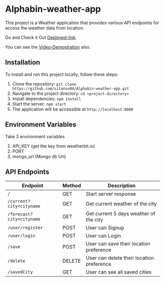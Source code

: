 # Alphabin-weather-app

This project is a Weather application that provides various API endpoints for access the weather data from location.

Go and Check it Out [Deployed-link](https://alphabin-technology-weather-app.netlify.app/).

You can see the [Video-Demostration](https://drive.google.com/file/d/10l2tAT8-6dQJo3mFaQUMNie3Sva_jfQM/view?usp=sharing) also.

## Installation

To install and run this project locally, follow these steps:

1. Clone the repository: `git clone https://github.com/sitansu04/Alphabin-weather-app.git`
2. Navigate to the project directory: `cd <project-directory>`
3. Install dependencies: `npm install`
4. Start the server: `npm start`
5. The application will be accessible at `http://localhost:8000`

## Environment Variables

Take 3  environment variables 
 1. API_KEY (get the key from weatherbit.io)
 2. PORT
 3. mongo_url (Mongo db Url)

## API Endpoints

| Endpoint                    | Method | Description                               |
|-----------------------------|--------|-------------------------------------------|
| `/`                         | GET    | Start server response                     |
| `/current?city=cityname`    | GET    | Get current weather of the city           |
| `/forecast?city=cityname`   | GET    | Get current 5 days weather of the city    |
| `/user/register`            | POST   | User can Signup                           |
| `/user/login`               | POST   | User can Login                            |
| `/save`                     | POST   | User can save their location preference   |
| `/delete`                   | DELETE | User can delete their location preference |
| `/savedCity`                | GET    | User can see all saved cities             |



